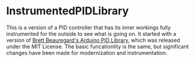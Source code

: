 # InstrumentedPIDLibrary
This is a version of a PID controller that has its inner workings fully instrumented for the outside to see what is going on.
It started with a version of [Brett Beauregard's Arduino PID Library](https://github.com/br3ttb/Arduino-PID-Library), which
was released under the MIT License. The basic funcationlity is the same, but significant changes have been made for
modernization and instrumentation.
